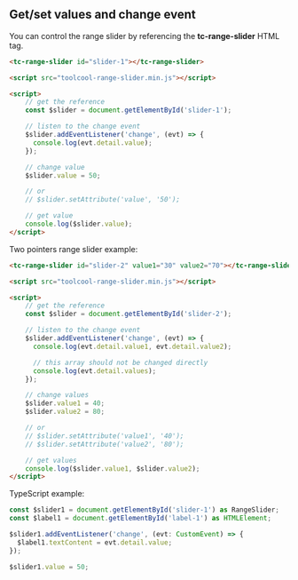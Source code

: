 ## Get/set values and change event

<div data-examples="get-set-values"></div>

You can control the range slider by referencing the **tc-range-slider** HTML tag.

```html
<tc-range-slider id="slider-1"></tc-range-slider>

<script src="toolcool-range-slider.min.js"></script>

<script>
    // get the reference
    const $slider = document.getElementById('slider-1');

    // listen to the change event
    $slider.addEventListener('change', (evt) => {
      console.log(evt.detail.value);
    });

    // change value
    $slider.value = 50;

    // or 
    // $slider.setAttribute('value', '50');

    // get value
    console.log($slider.value);
</script>
```

<div class="my-12 flex flex-col items-center">
    <tc-range-slider id="slider-1"></tc-range-slider>
    <div id="label-1" class="mt-6 text-xs justify-center leading-5 bg-slate-400/10 rounded-full py-1 px-3 flex items-center space-x-2 hover:bg-slate-400/20 w-24"></div>
</div>

Two pointers range slider example: 

```html
<tc-range-slider id="slider-2" value1="30" value2="70"></tc-range-slider>

<script src="toolcool-range-slider.min.js"></script>

<script>
    // get the reference
    const $slider = document.getElementById('slider-2');

    // listen to the change event
    $slider.addEventListener('change', (evt) => {
      console.log(evt.detail.value1, evt.detail.value2);

      // this array should not be changed directly
      console.log(evt.detail.values); 
    });

    // change values
    $slider.value1 = 40;
    $slider.value2 = 80;

    // or 
    // $slider.setAttribute('value1', '40');
    // $slider.setAttribute('value2', '80');

    // get values
    console.log($slider.value1, $slider.value2);
</script>
```

<div class="my-12 flex flex-col items-center">
    <tc-range-slider id="slider-2" value1="30" value2="70"></tc-range-slider>
    <div class="flex">
        <div id="label-2" class="mt-6 mr-2 text-xs justify-center leading-5 bg-slate-400/10 rounded-full py-1 px-3 flex items-center space-x-2 hover:bg-slate-400/20 w-24"></div>
        <div id="label-3" class="mt-6 ml-2 text-xs justify-center leading-5 bg-slate-400/10 rounded-full py-1 px-3 flex items-center space-x-2 hover:bg-slate-400/20 w-24"></div>
    </div>
</div>


TypeScript example:

```typescript
const $slider1 = document.getElementById('slider-1') as RangeSlider;
const $label1 = document.getElementById('label-1') as HTMLElement;

$slider1.addEventListener('change', (evt: CustomEvent) => {
  $label1.textContent = evt.detail.value;
});

$slider1.value = 50;
```




    
